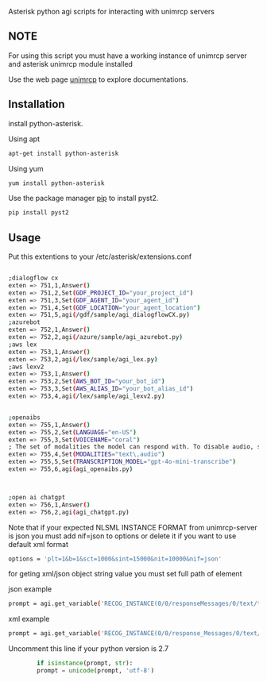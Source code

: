 Asterisk python agi scripts for interacting with unimrcp servers 

## NOTE

For using this script you must  have a working instance of unimrcp server and asterisk unimrcp module installed

Use the web page  [unimrcp](http://www.unimrcp.org/) to explore documentations.

## Installation

install python-asterisk.

Using apt

```bash
apt-get install python-asterisk
```

Using yum

```bash
yum install python-asterisk
```



Use the package manager [pip](https://pip.pypa.io/en/stable/) to install pyst2.

```bash
pip install pyst2
```

## Usage

Put this extentions to your /etc/asterisk/extensions.conf
```bash

;dialogflow cx
exten => 751,1,Answer()
exten => 751,2,Set(GDF_PROJECT_ID="your_project_id")
exten => 751,3,Set(GDF_AGENT_ID="your_agent_id")
exten => 751,4,Set(GDF_LOCATION="your_agent_location")
exten => 751,5,agi(/gdf/sample/agi_dialogflowCX.py)
;azurebot
exten => 752,1,Answer()
exten => 752,2,agi(/azure/sample/agi_azurebot.py)
;aws lex
exten => 753,1,Answer()
exten => 753,2,agi(/lex/sample/agi_lex.py)
;aws lexv2
exten => 753,1,Answer()
exten => 753,2,Set(AWS_BOT_ID="your_bot_id")
exten => 753,3,Set(AWS_ALIAS_ID="your_bot_alias_id")
exten => 753,4,agi(/lex/sample/agi_lexv2.py)


;openaibs 
exten => 755,1,Answer()
exten => 755,2,Set(LANGUAGE="en-US")
exten => 755,3,Set(VOICENAME="coral")
; The set of modalities the model can respond with. To disable audio, set this to "text".
exten => 755,4,Set(MODALITIES="text\,audio")
exten => 755,5,Set(TRANSCRIPTION_MODEL="gpt-4o-mini-transcribe")
exten => 755,6,agi(agi_openaibs.py)



;open ai chatgpt
exten => 756,1,Answer()
exten => 756,2,agi(agi_chatgpt.py)
```



Note that if your expected NLSML INSTANCE FORMAT  from unimrcp-server is json you must add nif=json to options or delete it if you want to use default xml format

```bash
options = 'plt=1&b=1&sct=1000&sint=15000&nit=10000&nif=json'
```

for geting xml/json object string value  you must set full path of  element

json example

```bash
prompt = agi.get_variable('RECOG_INSTANCE(0/0/responseMessages/0/text/text/0)')
```
xml example
```bash
prompt = agi.get_variable('RECOG_INSTANCE(0/0/response_Messages/0/text/text/0)')
```
 
Uncomment this line if your python version is 2.7 

```python
        if isinstance(prompt, str):
        prompt = unicode(prompt, 'utf-8')
```
